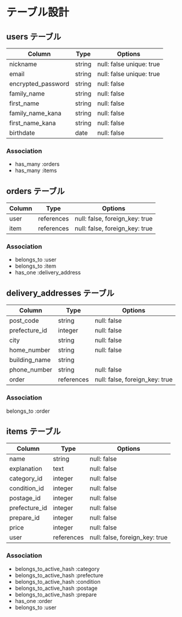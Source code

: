 # テーブル設計

## users テーブル

| Column             | Type   | Options                  |
| -----------------  | ------ | -------------------------|
| nickname	         | string	| null: false unique: true |
| email              | string | null: false unique: true |
| encrypted_password | string | null: false              |
| family_name        | string | null: false              |
| first_name         | string | null: false              |
| family_name_kana   | string | null: false              |
| first_name_kana    | string | null: false              |
| birthdate          | date   | null: false              |

### Association
- has_many :orders
- has_many :items

##  orders テーブル

| Column        | Type       | Options                        |
| -----------   | ---------- | ------------------------------ |
| user          | references | null: false, foreign_key: true |
| item          | references | null: false, foreign_key: true |

### Association
- belongs_to :user
- belongs_to :item
- has_one    :delivery_address

##  delivery_addresses テーブル

| Column        | Type       | Options                        |
| -----------   | ---------- | ------------------------------ |
| post_code     | string     | null: false                    |
| prefecture_id | integer    | null: false                    |
| city          | string     | null: false                    |
| home_number   | string     | null: false                    |
| building_name | string     |                                |
| phone_number  | string     | null: false                    |
| order         | references | null: false, foreign_key: true |

### Association
belongs_to :order

##  items テーブル

| Column        | Type       | Options                        |
| -----------   | ---------- | ------------------------------ |
| name          | string     | null: false                    |
| explanation   | text       | null: false                    |
| category_id   | integer    | null: false                   |
| condition_id  | integer    | null: false                    |
| postage_id    | integer    | null: false                    |
| prefecture_id | integer    | null: false                    |
| prepare_id    | integer    | null: false                    |
| price         | integer    | null: false                    |
| user          | references | null: false, foreign_key: true |


### Association

- belongs_to_active_hash :category
- belongs_to_active_hash :prefecture
- belongs_to_active_hash :condition
- belongs_to_active_hash :postage
- belongs_to_active_hash :prepare
- has_one                :order
- belongs_to             :user


